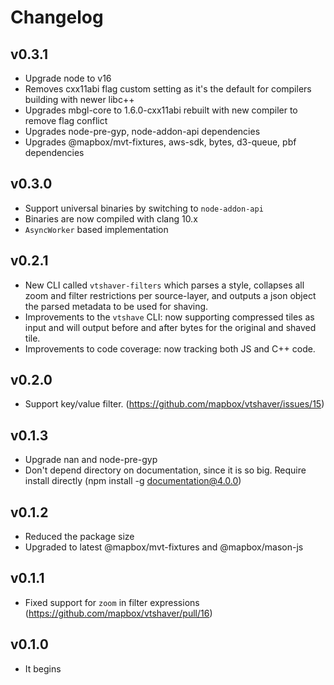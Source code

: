 # Changelog

## v0.3.1
- Upgrade node to v16
- Removes cxx11abi flag custom setting as it's the default for compilers building with newer libc++
- Upgrades mbgl-core to 1.6.0-cxx11abi rebuilt with new compiler to remove flag conflict
- Upgrades node-pre-gyp, node-addon-api dependencies
- Upgrades @mapbox/mvt-fixtures, aws-sdk, bytes, d3-queue, pbf dependencies

## v0.3.0
- Support universal binaries by switching to `node-addon-api`
- Binaries are now compiled with clang 10.x
- `AsyncWorker` based implementation

## v0.2.1
- New CLI called `vtshaver-filters` which parses a style, collapses all zoom and filter restrictions per source-layer, and outputs a json object the parsed metadata to be used for shaving.
- Improvements to the `vtshave` CLI: now supporting compressed tiles as input and will output before and after bytes for the original and shaved tile.
- Improvements to code coverage: now tracking both JS and C++ code.

## v0.2.0

- Support key/value filter. (https://github.com/mapbox/vtshaver/issues/15)

## v0.1.3

- Upgrade nan and node-pre-gyp
- Don't depend directory on documentation, since it is so big. Require install directly (npm install -g documentation@4.0.0)

## v0.1.2

* Reduced the package size
* Upgraded to latest @mapbox/mvt-fixtures and @mapbox/mason-js

## v0.1.1

* Fixed support for `zoom` in filter expressions (https://github.com/mapbox/vtshaver/pull/16)

## v0.1.0

* It begins
